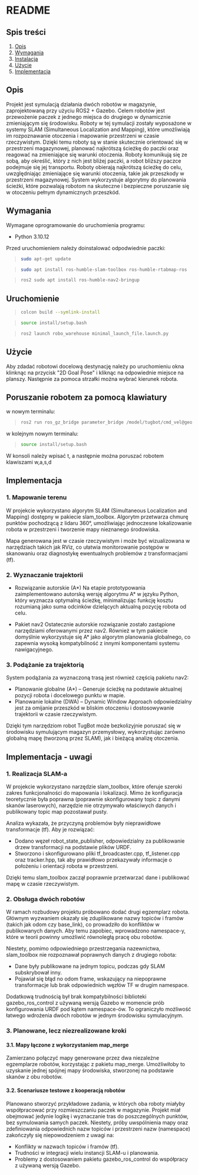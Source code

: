 # README
## Spis treści

1. [Opis](#opis)
2. [Wymagania](#wymagania)
3. [Instalacja](#instalacja)
4. [Użycie](#użycie)
5. [Implementacja](#implementacja)
   
## Opis

Projekt jest symulacją działania dwóch robotów w magazynie, zaprojektowaną przy użyciu ROS2 + Gazebo. Celem robotów jest przewożenie paczek z jednego miejsca do drugiego w dynamicznie zmieniającym się środowisku. Roboty w tej symulacji zostały wyposażone w systemy SLAM (Simultaneous Localization and Mapping), które umożliwiają im rozpoznawanie otoczenia i mapowanie przestrzeni w czasie rzeczywistym. Dzięki temu roboty są w stanie skutecznie orientować się w przestrzeni magazynowej, planować najkrótszą ścieżkę do paczki oraz reagować na zmieniające się warunki otoczenia. Roboty komunikują się ze sobą, aby określić, który z nich jest bliżej paczki, a robot bliższy paczce podejmuje się jej transportu. Roboty obierają najkrótszą ścieżkę do celu, uwzględniając zmieniające się warunki otoczenia, takie jak przeszkody w przestrzeni magazynowej. System wykorzystuje algorytmy do planowania ścieżki, które pozwalają robotom na skuteczne i bezpieczne poruszanie się w otoczeniu pełnym dynamicznych przeszkód.

## Wymagania

Wymagane oprogramowanie do uruchomienia programu:

- Python 3.10.12

Przed uruchomieniem należy doinstalować odpodwiednie paczki:

> ```bash
> sudo apt-get update
> ```

> ```bash
> sudo apt install ros-humble-slam-toolbox ros-humble-rtabmap-ros
> ```

> ```bash
> ros2 sudo apt install ros-humble-nav2-bringup
> ```

## Uruchomienie

> ```bash
> colcon build --symlink-install
> ```

> ```bash
> source install/setup.bash
> ```

> ```bash
> ros2 launch robo_warehouse minimal_launch_file.launch.py
> ```

## Użycie

Aby zdadać robotowi docelową destynację należy po uruchomieniu okna klinknąc na przycisk "2D Goal Pose" i kliknąc na odpowiednie miejsce na planszy.
Następnie za pomoca strzałki można wybrać kierunek robota.

## Poruszanie robotem za pomocą klawiatury
w nowym terminalu:
> ```bash
> ros2 run ros_gz_bridge parameter_bridge /model/tugbot/cmd_vel@geometry_msgs/msg/Twist@gz.msgs.Twist
> ```

w kolejnym nowym terminalu:
> ```bash
> source install/setup.bash
> ```
W konsoli należy wpisać t, a następnie można poruszać robotem klawiszami w,a,s,d

## Implementacja

### 1. Mapowanie terenu
W projekcie wykorzystano algorytm SLAM (Simultaneous Localization and Mapping) dostępny w pakiecie slam_toolbox. Algorytm przetwarza chmurę punktów pochodzącą z lidaru 360°, umożliwiając jednoczesne lokalizowanie robota w przestrzeni i tworzenie mapy nieznanego środowiska.

Mapa generowana jest w czasie rzeczywistym i może być wizualizowana w narzędziach takich jak RViz, co ułatwia monitorowanie postępów w skanowaniu oraz diagnostykę ewentualnych problemów z transformacjami (tf).

### 2. Wyznaczanie trajektorii
- Rozwiązanie autorskie (A*)
Na etapie prototypowania zaimplementowano autorską wersję algorytmu A* w języku Python, który wyznacza optymalną ścieżkę, minimalizując funkcję kosztu rozumianą jako suma odcinków dzielących aktualną pozycję robota od celu.

- Pakiet nav2
Ostatecznie autorskie rozwiązanie zostało zastąpione narzędziami oferowanymi przez nav2. Również w tym pakiecie domyślnie wykorzystuje się A* jako algorytm planowania globalnego, co zapewnia wysoką kompatybilność z innymi komponentami systemu nawigacyjnego.

### 3. Podążanie za trajektorią
System podążania za wyznaczoną trasą jest również częścią pakietu nav2:

- Planowanie globalne (A*) – Generuje ścieżkę na podstawie aktualnej pozycji robota i docelowego punktu w mapie.
- Planowanie lokalne (DWA) – Dynamic Window Approach odpowiedzialny jest za omijanie przeszkód w bliskim otoczeniu i dostosowywanie trajektorii w czasie rzeczywistym.
  
Dzięki tym narzędziom robot TugBot może bezkolizyjnie poruszać się w środowisku symulującym magazyn przemysłowy, wykorzystując zarówno globalną mapę (tworzoną przez SLAM), jak i bieżącą analizę otoczenia.

## Implementacja - uwagi

### 1. Realizacja SLAM-a

W projekcie wykorzystano narzędzie slam_toolbox, które oferuje szeroki zakres funkcjonalności do mapowania i lokalizacji. Mimo że konfiguracja teoretycznie była poprawna (poprawnie skonfigurowany topic z danymi skanów laserowych), narzędzie nie otrzymywało właściwych danych i publikowany topic map pozostawał pusty.

Analiza wykazała, że przyczyną problemów były nieprawidłowe transformacje (tf). Aby je rozwiązać:

- Dodano węzeł robot_state_publisher, odpowiedzialny za publikowanie drzew transformacji na podstawie plików URDF.
- Stworzono i skonfigurowano pliki tf_broadcaster.cpp, tf_listener.cpp oraz tracker.hpp, tak aby prawidłowo przekazywały informacje o położeniu i orientacji robota w przestrzeni.
  
Dzięki temu slam_toolbox zaczął poprawnie przetwarzać dane i publikować mapę w czasie rzeczywistym.

### 2. Obsługa dwóch robotów

W ramach rozbudowy projektu próbowano dodać drugi egzemplarz robota. Głównym wyzwaniem okazały się zduplikowane nazwy topiców i framów (takich jak odom czy base_link), co prowadziło do konfliktów w publikowanych danych. Aby temu zapobiec, wprowadzono namespace-y, które w teorii powinny umożliwić równoległą pracę obu robotów.

Niestety, pomimo odpowiedniego przestrzegania nazewnictwa, slam_toolbox nie rozpoznawał poprawnych danych z drugiego robota:

- Dane były publikowane na jednym topicu, podczas gdy SLAM subskrybował inny.
- Pojawiał się błąd no odom frame, wskazujący na niepoprawne transformacje lub brak odpowiednich węzłów TF w drugim namespace.
  
Dodatkową trudnością był brak kompatybilności biblioteki gazebo_ros_control z używaną wersją Gazebo w momencie prób konfigurowania URDF pod kątem namespace-ów. To ograniczyło możliwość łatwego wdrożenia dwóch robotów w jednym środowisku symulacyjnym.

### 3. Planowane, lecz niezrealizowane kroki
   
#### 3.1. Mapy łączone z wykorzystaniem map_merge

Zamierzano połączyć mapy generowane przez dwa niezależne egzemplarze robotów, korzystając z pakietu map_merge. Umożliwiłoby to uzyskanie jednej spójnej mapy środowiska, stworzonej na podstawie skanów z obu robotów.

#### 3.2. Scenariusze testowe z kooperacją robotów

Planowano stworzyć przykładowe zadania, w których oba roboty miałyby współpracować przy rozmieszczaniu paczek w magazynie. Projekt miał obejmować jedynie logikę i wyznaczanie tras do poszczególnych punktów, bez symulowania samych paczek.
Niestety, próby uwspólnienia mapy oraz zdefiniowania odpowiednich nazw topiców i przestrzeni nazw (namespace) zakończyły się niepowodzeniem z uwagi na:

- Konflikty w nazwach topiców i framów (tf).
- Trudności w integracji wielu instancji SLAM-u i planowania.
- Problemy z dostosowaniem pakietu gazebo_ros_control do współpracy z używaną wersją Gazebo.


